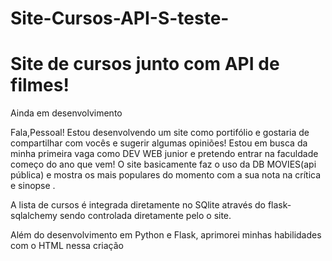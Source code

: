 # Site-Cursos-API-S-teste-

<h1> Site de cursos junto com API de filmes! </h1>
         <p> Ainda em desenvolvimento </p>
         
Fala,Pessoal! Estou desenvolvendo um site como portifólio e gostaria de compartilhar com vocês e sugerir algumas opiniões! Estou em busca da minha primeira vaga como DEV WEB junior e pretendo entrar na faculdade começo do ano que vem!
 O site basicamente faz o uso da DB MOVIES(api pública) e mostra os mais populares do momento com a sua nota na crítica e sinopse .

A lista de cursos é integrada diretamente no SQlite através do flask-sqlalchemy sendo controlada diretamente pelo o site.

Além do desenvolvimento em Python e Flask, aprimorei minhas habilidades com o HTML nessa criação
